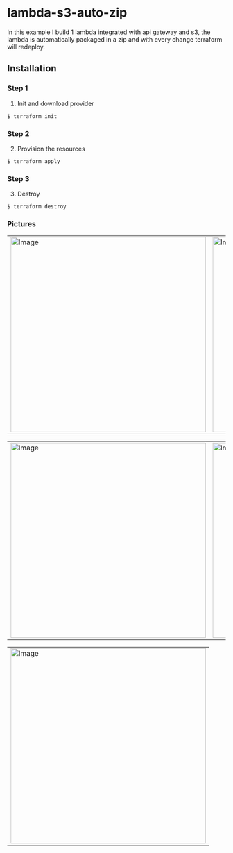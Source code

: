 # lambda-s3-auto-zip

In this example I build 1 lambda integrated with api gateway and s3, the lambda is automatically packaged in a zip and with every change terraform will redeploy.

## Installation

### Step 1
1. Init and download provider
```
$ terraform init
```

### Step 2
2. Provision the resources
```
$ terraform apply
```

### Step 3
3. Destroy
```
$ terraform destroy
```


### Pictures
<table style="width:100%">
  <tr>
    <td>
  	<img width="450" alt="Image" src="https://user-images.githubusercontent.com/56041525/218000390-80f403c7-3589-4828-bd7b-403456256611.png">
    </td>
    <td>
  	<img width="450" alt="Image" src="https://user-images.githubusercontent.com/56041525/218000399-decc62e0-4824-4681-b106-dc712f2f5e9c.png">
    </td>
  </tr>
</table>


<table style="width:100%">
  <tr>
    <td>
  	<img width="450" alt="Image" src="https://user-images.githubusercontent.com/56041525/218000411-9fb1fdc3-12b6-46c7-99db-39f82356cc6e.png">
    </td>
    <td>
  	<img width="450" alt="Image" src="https://user-images.githubusercontent.com/56041525/218000425-19c02c43-2075-4a2b-a61c-ce79b1441f82.png">
    </td>
  </tr>
</table>


<table style="width:100%">
  <tr>
    <td>
  	<img width="450" alt="Image" src="https://user-images.githubusercontent.com/56041525/218234252-af5dd766-1626-4986-82d9-e02aca0f3f67.png">
    </td>
  </tr>
</table>
